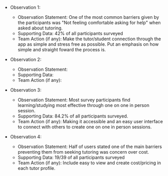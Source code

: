 - Observation 1:
  - Observation Statement: One of the most common barriers given by the participants was "Not feeling comfortable asking for help" when asked about tutoring. 
  - Supporting Data: 42% of all participants surveyed 
  - Team Action (if any): Make the tutor/student connection through the app as simple and stress free as possible. Put an emphasis on how simple and straight foward the process is. 
    
- Observation 2:
  - Observation Statement:
  - Supporting Data:
  - Team Action (if any):
 
- Observation 3:
  - Observation Statement: Most survey participants find learning/studying most effective through one on one in person session.
  - Supporting Data: 84.2% of all participants surveyed.
  - Team Action (if any): Making it accessible and an easy user interface to connect with others to create one on one in person sessions.
    
- Observation 4:
  - Observation Statement: Half of users stated one of the main barriers preventing them from seeking tutoring was concern over cost.
  - Supporting Data: 19/39 of all participants surveyed 
  - Team Action (if any): Include easy to view and create cost/pricing in each tutor profile. 
